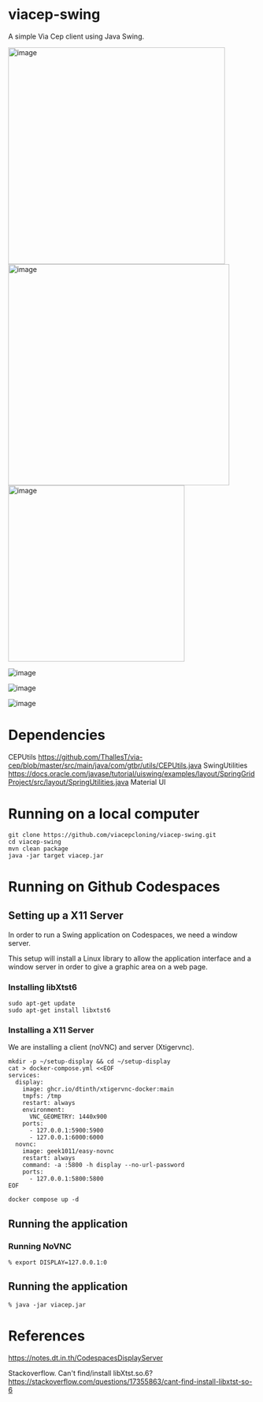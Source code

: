 # viacep-swing
A simple Via Cep client using Java Swing.


<img width="440" alt="image" src="https://github.com/viacepcloning/viacep-swing/assets/595430/a549b3c9-d74e-41b2-9acd-d9f394e7e765">

<img width="449" alt="image" src="https://github.com/viacepcloning/viacep-swing/assets/595430/6ddf6c84-c4e1-4bd6-9c9f-edf4ad3f421c">

<img width="358" alt="image" src="https://github.com/viacepcloning/viacep-swing/assets/595430/0a89ac3b-0a03-4f46-9830-a9576ccab452">


![image](https://github.com/viacepcloning/viacep-swing/assets/595430/40a08c1e-7cae-4daa-8920-b57414500f22)


![image](https://github.com/viacepcloning/viacep-swing/assets/595430/1e8c6076-ce05-4f09-889b-54b56e0c399a)


![image](https://github.com/viacepcloning/viacep-swing/assets/595430/f2acbf1e-0f88-4d89-8bac-17b099867b1d)

# Dependencies

CEPUtils
https://github.com/ThallesT/via-cep/blob/master/src/main/java/com/gtbr/utils/CEPUtils.java
SwingUtilities
https://docs.oracle.com/javase/tutorial/uiswing/examples/layout/SpringGridProject/src/layout/SpringUtilities.java
Material UI

# Running on a local computer

```
git clone https://github.com/viacepcloning/viacep-swing.git
cd viacep-swing
mvn clean package
java -jar target viacep.jar
```

# Running on Github Codespaces

## Setting up a X11 Server
In order to run a Swing application on Codespaces, we need a window server. 

This setup will install a Linux library to allow the application interface and a window server in order to give a graphic area on a web page.

### Installing libXtst6

```
sudo apt-get update
sudo apt-get install libxtst6
```


### Installing a X11 Server

We are installing a client (noVNC) and server (Xtigervnc).
```
mkdir -p ~/setup-display && cd ~/setup-display
cat > docker-compose.yml <<EOF
services:
  display:
    image: ghcr.io/dtinth/xtigervnc-docker:main
    tmpfs: /tmp
    restart: always
    environment:
      VNC_GEOMETRY: 1440x900
    ports:
      - 127.0.0.1:5900:5900
      - 127.0.0.1:6000:6000
  novnc:
    image: geek1011/easy-novnc
    restart: always
    command: -a :5800 -h display --no-url-password
    ports:
      - 127.0.0.1:5800:5800
EOF
```

```
docker compose up -d
```

## Running the application

### Running NoVNC

```
% export DISPLAY=127.0.0.1:0
```

## Running the application

```
% java -jar viacep.jar
```

# References

https://notes.dt.in.th/CodespacesDisplayServer

Stackoverflow. Can't find/install libXtst.so.6?
https://stackoverflow.com/questions/17355863/cant-find-install-libxtst-so-6


